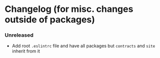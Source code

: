 # Changelog (for misc. changes outside of packages)

### Unreleased

- Add root `.eslintrc` file and have all packages but `contracts` and `site` inherit from it

